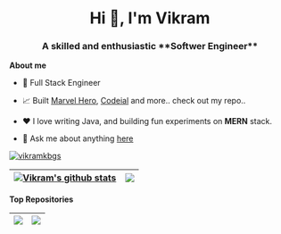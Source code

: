 <h1 align="center">Hi 👋, I'm Vikram</h1>
<h3 align="center">A skilled and enthusiastic **Softwer Engineer**</h3>

**About me**

- 💼 Full Stack Engineer
- 📈 Built [Marvel Hero](https://github.com/vikramkbgs/Marvel-Heroes), [Codeial](https://github.com/vikramkbgs/codeial) and more.. check out my repo..
- ❤️ I love writing Java, and building fun experiments on **MERN** stack.

- 💬 Ask me about anything [here](https://github.com/vikramkbgs/vikramkbgs/issues)

<p align="left"> <a href="#"><img src="https://github-profile-trophy.vercel.app/?username=vikramkbgs&theme=darkhub&row=1&column=8" alt="vikramkbgs" /></a></p>


| <a href="https://github.com/vikramkbgs/github-readme-stats"><img align="center" src="https://github-readme-stats.vercel.app/api?username=vikramkbgs&show_icons=true&include_all_commits=true&theme=buefy&hide_border=true" alt="Vikram's github stats" /></a> | <a href="https://github.com/vikramkbgs/github-readme-stats"><img align="center" src="https://github-readme-stats.vercel.app/api/top-langs/?username=vikramkbgs&layout=compact&theme=buefy&hide_border=true" /></a>
| ------------- | ------------- |

**Top Repositories**

| <a href="https://github.com/vikramkbgs/Marvel-Heroes"><img align="center" src="https://github-readme-stats.vercel.app/api/pin/?username=vikramkbgs&repo=Marvel-Heroes&theme=buefy" /></a> | <a href="https://github.com/vikramkbgs/codeial"><img align="center" src="https://github-readme-stats.vercel.app/api/pin/?username=vikramkbgs&repo=codeial&theme=buefy" /></a>
| ------------- | ------------- |
